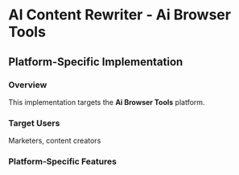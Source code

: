# AI Content Rewriter - Ai Browser Tools

## Platform-Specific Implementation

### Overview
This implementation targets the **Ai Browser Tools** platform.

### Target Users
Marketers, content creators

### Platform-Specific Features
